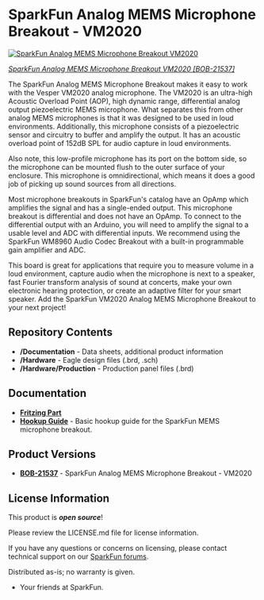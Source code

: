 SparkFun Analog MEMS Microphone Breakout - VM2020
========================================

[![SparkFun Analog MEMS Microphone Breakout VM2020](https://cdn.sparkfun.com/assets/learn_tutorials/2/9/1/3/21537-Analog_MEMS_Microphone_Breakout-VM2020_01.jpg)](https://www.sparkfun.com/products/21537)

[*SparkFun Analog MEMS Microphone Breakout VM2020 [BOB-21537]*](https://www.sparkfun.com/products/21537)

The SparkFun Analog MEMS Microphone Breakout makes it easy to work with the Vesper VM2020 analog microphone. The VM2020 is an ultra-high Acoustic Overload Point (AOP), high dynamic range, differential analog output piezoelectric MEMS microphone. What separates this from other analog MEMS microphones is that it was designed to be used in loud environments. Additionally, this microphone consists of a piezoelectric sensor and circuitry to buffer and amplify the output. It has an acoustic overload point of 152dB SPL for audio capture in loud environments.

Also note, this low-profile microphone has its port on the bottom side, so the microphone can be mounted flush to the outer surface of your enclosure. This microphone is omnidirectional, which means it does a good job of picking up sound sources from all directions.

Most microphone breakouts in SparkFun's catalog have an OpAmp which amplifies the signal and has a single-ended output. This microphone breakout is differential and does not have an OpAmp. To connect to the differential output with an Arduino, you will need to amplify the signal to a usable level and ADC with differential inputs. We recommend using the SparkFun WM8960 Audio Codec Breakout with a built-in programmable gain amplifier and ADC.

This board is great for applications that require you to measure volume in a loud environment, capture audio when the microphone is next to a speaker, fast Fourier transform analysis of sound at concerts, make your own electronic hearing protection, or create an adaptive filter for your smart speaker. Add the SparkFun VM2020 Analog MEMS Microphone Breakout to your next project!

Repository Contents
-------------------

* **/Documentation** - Data sheets, additional product information
* **/Hardware** - Eagle design files (.brd, .sch)
* **/Hardware/Production** - Production panel files (.brd)

Documentation
--------------
* **[Fritzing Part](https://github.com/sparkfun/Fritzing_Parts/blob/main/products/21537_sfe_analog_MEMS_microphone_VM2020_differential.fzpz)**
* **[Hookup Guide](https://learn.sparkfun.com/tutorials/2913)** - Basic hookup guide for the SparkFun MEMS microphone breakout.


Product Versions
---------------
* **[BOB-21537](https://www.sparkfun.com/products/21537)** - SparkFun Analog MEMS Microphone Breakout - VM2020

License Information
-------------------

This product is _**open source**_! 

Please review the LICENSE.md file for license information. 

If you have any questions or concerns on licensing, please contact technical support on our [SparkFun forums](https://forum.sparkfun.com/viewforum.php?f=152).

Distributed as-is; no warranty is given.

- Your friends at SparkFun.

_<COLLABORATION CREDIT>_

